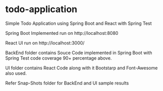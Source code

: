 # todo-application
Simple Todo Application using Spring Boot and React with Spring Test

Spring Boot Implemented run on http://localhost:8080

React UI run on http://localhost:3000/

BackEnd folder contains Souce Code implemented in Spring Boot with Spring Test code coverage 90+ percentage above.

UI folder contains React Code along with it Bootstarp and Font-Awesome also used.

Refer Snap-Shots folder for BackEnd and UI sample results
